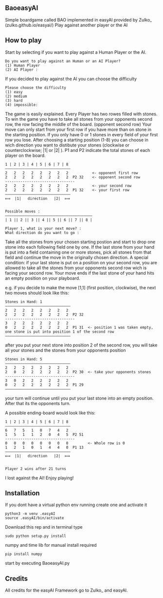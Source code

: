 BaoeasyAI
---------
Simple boardgame called BAO implemented in easyAI provided by Zulko_ (zulko.github.io/easyai/)
Play against another player or the AI

How to play
-----------
Start by selecting if you want to play against a Human Player or the AI.

    Do you want to play against an Human or an AI Player? 
    (1) Human Player 
    (2) AI Player : 

If you decided to play against the AI you can choose the difficulty

    Please choose the difficulty
    (1) easy 
    (2) medium 
    (3) hard 
    (4) impossible: 

The game is easily explained. Every Player has two rowes filled with stones. To win the game you have to take all stones from your opponents second row, the row facing the middle of the board. (opponent second row)
Your move can only start from your first row if you have more than on stone in the starting position. If you only have 0 or 1 stones in every field of your first row you lose. 
After choosing a starting position (1-8) you can choose in wich direction you want to distibute your stones (clockwise or counterclockwise; |1| or |2| ).
P1 and P2 indicate the total stones of each player on the board.
    
    1 | 2 | 3 | 4 | 5 | 6 | 7 | 8 
    —————————————————————————————— 
    2   2   2   2   2   2   2   2           <- opponent first row
    2   2   2   2   2   2   2   2  P2 32    <- opponent second row
    ‑‑‑‑‑‑‑‑‑‑‑‑‑‑‑‑‑‑‑‑‑‑‑‑‑‑‑‑‑‑‑‑ 
    2   2   2   2   2   2   2   2           <- your second row
    2   2   2   2   2   2   2   2  P1 32    <- your first row
    —————————————————————————————— 
    ⟽  |1|   direction   |2|  ⟾   


    Possible moves : 
    ———————————————————————————————————————— 
    | 1 || 2 || 3 || 4 || 5 || 6 || 7 || 8 |

    Player 1, what is your next move? : 
    What direction do you want to go : 

Take all the stones from your chosen starting postion and start to drop one stone into each following field one by one. If the last stone from your hand is put into a field containing one or more stones, pick all stones from that field and continue the move
in the originally chosen direction. A special condition: if your last stone is put on a position on your second row, you are allowed to take all the stones from your opponents second row wich is facing your second row.
Your move ends if the last stone of your hand hits an empty position on your playboard.

e.g. if you decide to make the move [1,1] (first position, clockwise), the next two moves should look like this:

    Stones in Hand: 1
    —————————————————————————————— 
    2   2   2   2   2   2   2   2
    2   2   2   2   2   2   2   2  P2 32 
    ‑‑‑‑‑‑‑‑‑‑‑‑‑‑‑‑‑‑‑‑‑‑‑‑‑‑‑‑‑‑‑‑ 
    3   2   2   2   2   2   2   2
    0   2   2   2   2   2   2   2  P1 31  <- position 1 was taken empty, one stone is put into position 1 of the second row
    —————————————————————————————— 

after you put your next stone into position 2 of the second row, you will take all your stones and the stones from your opponents position

    Stones in Hand: 5
    —————————————————————————————— 
    2   2   2   2   2   2   2   2
    2   0   2   2   2   2   2   2  P2 30  <- take your opponents stones
    ‑‑‑‑‑‑‑‑‑‑‑‑‑‑‑‑‑‑‑‑‑‑‑‑‑‑‑‑‑‑‑‑ 
    3   0   2   2   2   2   2   2
    0   2   2   2   2   2   2   2  P1 29 
    —————————————————————————————— 

your turn will continue until you put your last stone into an empty position. After that its the opponents turn.

A possible ending-board would look like this:

    1 | 2 | 3 | 4 | 5 | 6 | 7 | 8 
    —————————————————————————————— 
    6   7   5   1   0   7   4   2
    1   5   1   1   2   0   4   5  P2 51 
    ‑‑‑‑‑‑‑‑‑‑‑‑‑‑‑‑‑‑‑‑‑‑‑‑‑‑‑‑‑‑‑‑ 
    0   0   0   0   0   0   0   0         <- Whole row is 0
    1   2   1   0   1   4   4   0  P1 13 
    —————————————————————————————— 
    ⟽  |1|   direction   |2|  ⟾   
    

    Player 2 wins after 21 turns

I lost against the AI! Enjoy playing!

Installation
------------

If you dont have a virtual python env running create one and activate it

    python3 -m venv .easyAI
    source .easyAI/bin/activate

Download this rep and in terminal type
    
    sudo python setup.py install

numpy and time lib for manual install required

    pip install numpy
   
start by executing BaoeasyAI.py


Credits
------------
All credits for the easyAI Framework go to Zulko_ and easyAI.
